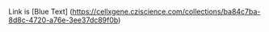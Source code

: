 Link is [Blue Text] (https://cellxgene.cziscience.com/collections/ba84c7ba-8d8c-4720-a76e-3ee37dc89f0b)
